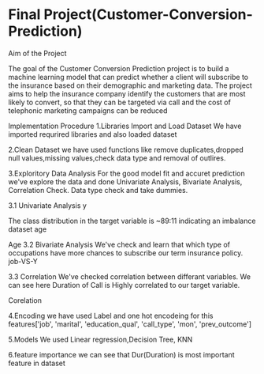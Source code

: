 # Final Project(Customer-Conversion-Prediction)

Aim of the Project 

The goal of the Customer Conversion Prediction project is to build a machine learning model that can predict whether a client will subscribe to the insurance based on their demographic and marketing data. The project aims to help the insurance company identify the customers that are most likely to convert, so that they can be targeted via call and the cost of telephonic marketing campaigns can be reduced



Implementation Procedure
1.Libraries Import and Load Dataset
We have imported requrired libraries and also loaded dataset

2.Clean Dataset
we have used functions like remove duplicates,dropped null values,missing values,check data type and removal of outlires.

3.Exploritory Data Analysis
For the good model fit and accuret prediction we've explore the data and done Univariate Analysis, Bivariate Analysis, Correlation Check. Data type check and take dummies.

3.1 Univariate Analysis
y

The class distribution in the target variable is ~89:11 indicating an imbalance dataset
age

Age
3.2 Bivariate Analysis
We've check and learn that which type of occupations have more chances to subscribe our term insurance policy. job-VS-Y

3.3 Correlation
We've checked correlation between differant variables. We can see here Duration of Call is Highly correlated to our target variable.

Corelation

4.Encoding
we have used Label and one hot encodeing for this features['job', 'marital', 'education_qual', 'call_type', 'mon', 'prev_outcome']

5.Models
We used Linear regression,Decision Tree, KNN

6.feature importance
we can see that Dur(Duration) is most important feature in dataset


